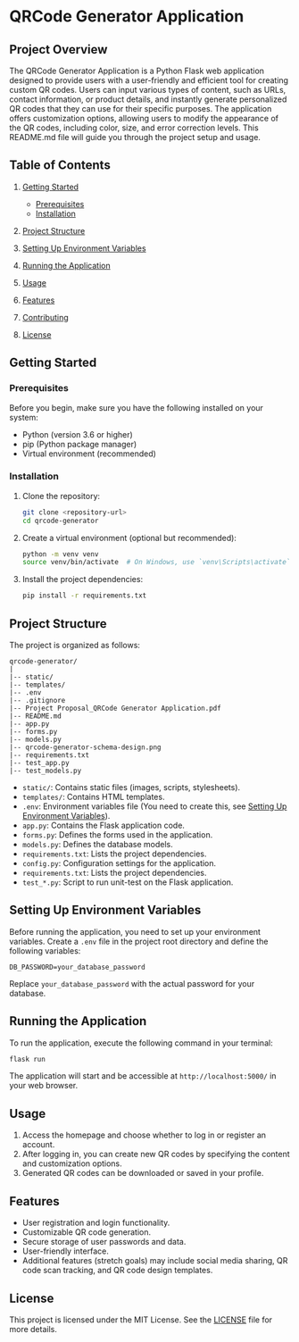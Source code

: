 # QRCode Generator Application

## Project Overview

The QRCode Generator Application is a Python Flask web application designed to provide users with a user-friendly and efficient tool for creating custom QR codes. Users can input various types of content, such as URLs, contact information, or product details, and instantly generate personalized QR codes that they can use for their specific purposes. The application offers customization options, allowing users to modify the appearance of the QR codes, including color, size, and error correction levels. This README.md file will guide you through the project setup and usage.

## Table of Contents

1. [Getting Started](#getting-started)
   - [Prerequisites](#prerequisites)
   - [Installation](#installation)
2. [Project Structure](#project-structure)

3. [Setting Up Environment Variables](#setting-up-environment-variables)

4. [Running the Application](#running-the-application)

5. [Usage](#usage)

6. [Features](#features)

7. [Contributing](#contributing)

8. [License](#license)

## Getting Started

### Prerequisites

Before you begin, make sure you have the following installed on your system:

- Python (version 3.6 or higher)
- pip (Python package manager)
- Virtual environment (recommended)

### Installation

1. Clone the repository:

   ```bash
   git clone <repository-url>
   cd qrcode-generator
   ```

2. Create a virtual environment (optional but recommended):

   ```bash
   python -m venv venv
   source venv/bin/activate  # On Windows, use `venv\Scripts\activate`
   ```

3. Install the project dependencies:

   ```bash
   pip install -r requirements.txt
   ```

## Project Structure

The project is organized as follows:

```
qrcode-generator/
|
|-- static/
|-- templates/
|-- .env
|-- .gitignore
|-- Project Proposal_QRCode Generator Application.pdf
|-- README.md
|-- app.py
|-- forms.py
|-- models.py
|-- qrcode-generator-schema-design.png
|-- requirements.txt
|-- test_app.py
|-- test_models.py
```

- `static/`: Contains static files (images, scripts, stylesheets).
- `templates/`: Contains HTML templates.
- `.env`: Environment variables file (You need to create this, see [Setting Up Environment Variables](#setting-up-environment-variables)).
- `app.py`: Contains the Flask application code.
- `forms.py`: Defines the forms used in the application.
- `models.py`: Defines the database models.
- `requirements.txt`: Lists the project dependencies.
- `config.py`: Configuration settings for the application.
- `requirements.txt`: Lists the project dependencies.
- `test_*.py`: Script to run unit-test on the Flask application.

## Setting Up Environment Variables

Before running the application, you need to set up your environment variables. Create a `.env` file in the project root directory and define the following variables:

```plaintext
DB_PASSWORD=your_database_password
```

Replace `your_database_password` with the actual password for your database.

## Running the Application

To run the application, execute the following command in your terminal:

```bash
flask run
```

The application will start and be accessible at `http://localhost:5000/` in your web browser.

## Usage

1. Access the homepage and choose whether to log in or register an account.
2. After logging in, you can create new QR codes by specifying the content and customization options.
3. Generated QR codes can be downloaded or saved in your profile.

## Features

- User registration and login functionality.
- Customizable QR code generation.
- Secure storage of user passwords and data.
- User-friendly interface.
- Additional features (stretch goals) may include social media sharing, QR code scan tracking, and QR code design templates.

## License

This project is licensed under the MIT License. See the [LICENSE](LICENSE) file for more details.
